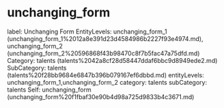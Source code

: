 # unchanging_form

label: Unchanging Form
EntityLevels: unchanging_form_1 (unchanging_form_1%2012a8e391d23d4584986b2227f93e4974.md), unchanging_form_2 (unchanging_form_2%20596868f43b98470c8f7b5fac47a75dfd.md)
Category: talents (talents%2042a8cf28d58447ddaf6bbc9d8949ede2.md)
SubCategory: talents (talents%20f28bb9684e6847b396b079167ef6dbbd.md)
entityLevels: unchanging_form_1,unchanging_form_2
category: talents
subCategory: talents
Self: unchanging_form (unchanging_form%20f1fbaf30e90b4d98a725d9833b4c3671.md)

[](Untitled%20e6ed394b0fdd41fd8c3b8a17bbbe51bc.md)